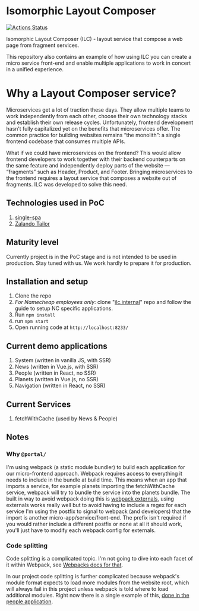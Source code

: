 # Isomorphic Layout Composer

[![Actions Status](https://github.com/StyleT/icl/workflows/Registry%20build%20&%20test/badge.svg)](https://github.com/StyleT/icl/actions)

Isomorphic Layout Composer (ILC) - layout service that compose a web page from fragment services.

This repository also contains an example of how using ILC you can create a micro service front-end and enable multiple 
applications to work in concert in a unified experience.

# Why a Layout Composer service?

Microservices get a lot of traction these days. They allow multiple teams to work independently from each other, choose 
their own technology stacks and establish their own release cycles. Unfortunately, frontend development hasn’t fully capitalized 
yet on the benefits that microservices offer. The common practice for building websites remains “the monolith”: a single frontend 
codebase that consumes multiple APIs.

What if we could have microservices on the frontend? This would allow frontend developers to work together with their backend 
counterparts on the same feature and independently deploy parts of the website — “fragments” such as Header, Product, and Footer. 
Bringing microservices to the frontend requires a layout service that composes a website out of fragments. ILC was developed to solve this need.

## Technologies used in PoC
1. [single-spa](https://single-spa.js.org/)
2. [Zalando Tailor](https://github.com/zalando/tailor)

## Maturity level

Currently project is in the PoC stage and is not intended to be used in production.
Stay tuned with us. We work hardly to prepare it for production.

## Installation and setup
1. Clone the repo
2. _For Namecheap employees only_: clone 
"[ilc.internal](https://git.namecheap.net/projects/RND/repos/ilc.internal/browse)" 
repo and follow the guide to setup NC specific applications.
3. Run `npm install`
4. run `npm start`
5. Open running code at `http://localhost:8233/`

## Current demo applications
1. System (written in vanilla JS, with SSR)
1. News (written in Vue.js, with SSR)
1. People (written in React, no SSR)
1. Planets (written in Vue.js, no SSR)
1. Navigation (written in React, no SSR)

## Current Services
1. fetchWithCache (used by News & People)

## Notes

### Why `@portal/`
I'm using webpack (a static module bundler) to build each application for our micro-frontend approach. Webpack requires
access to everything it needs to include in the bundle at build time. This means when an app that imports a service,
for example planets importing the fetchWithCache service, webpack will try to bundle the service into the planets bundle.
The built in way to avoid webpack doing this is [webpack externals](https://webpack.js.org/configuration/externals/), 
using externals works really well but to avoid having to include a regex for each service I'm using the postfix to signal 
to webpack (and developers) that the import is another micro-app/service/front-end. The prefix isn't required if you 
would rather include a different postfix or none at all it should work, you'll just have to modify each webpack config 
for externals.

### Code splitting
Code splitting is a complicated topic. I'm not going to dive into each facet of it within Webpack, see [Webpacks docs for 
that](https://webpack.js.org/guides/code-splitting/).

In our project code splitting is further complicated because webpack's module format expects to load more modules from 
the website root, which will always fail in this project unless webpack is told where to load additional modules. Right
now there is a single example of this, [done in the people application](./devFragments/people/src/people.js#L10).
